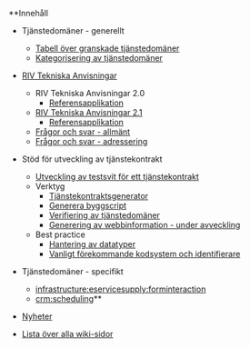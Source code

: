 **Innehåll
  * Tjänstedomäner - generellt
    * [Tabell över granskade tjänstedomäner](ServiceDomainTable.md)
    * [Kategorisering av tjänstedomäner](CehisKategorier.md)
  * [RIV Tekniska Anvisningar](RivTa.md)
    * RIV Tekniska Anvisningar 2.0
      * [Referensapplikation](Bp20ReferenceApplication.md)
    * [RIV Tekniska Anvisningar 2.1](http://rivta.se/documents)
      * [Referensapplikation](Bp21ReferenceApplication.md)
    * [Frågor och svar - allmänt](FAQ.md)
    * [Frågor och svar - adressering](FaqAdressering.md)
  * Stöd för utveckling av tjänstekontrakt
    * [Utveckling av testsvit för ett tjänstekontrakt](TestsvitTjanstekontrakt.md)
    * Verktyg
      * [Tjänstekontraktsgenerator](http://rivtatools-prod.appspot.com/)
      * [Generera byggscript](ToolsGenerateBuildScript.md)
      * [Verifiering av tjänstedomäner](ToolsDomainManagement.md)
      * [Generering av webbinformation - under avveckling](HtmlDomainInfo.md)
    * Best practice
      * [Hantering av datatyper](DeFactoKonventionerDatatyper.md)
      * [Vanligt förekommande kodsystem och identifierare](ListOfCommonlyUsedCodeSystems.md)
  * Tjänstedomäner - specifikt
    * [infrastructure:eservicesupply:forminteraction](FormulartjanstSplash.md)
    * [crm:scheduling](SchedulingMeny.md)**

  * [Nyheter](NewsPage.md)

  * [Lista över alla wiki-sidor](https://code.google.com/p/rivta/w/list)